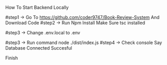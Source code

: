 How To Start Backend Locally

#step1 -> Go To  https://github.com/coder9747/Book-Review-System
And Download Code
#step2 -> Run Npm Install Make Sure tsc installed 

#step3 -> Change .env.local to .env


#step3 -> Run command  node ./dist/index.js
#step4 -> Check console Say Database Connected Succesful

Finish